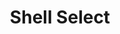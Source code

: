 ---
title: "Shell Select"
url: /edmonton/shell-select-mill-woods-road-west-nw/
shop: Lebensmittel
---